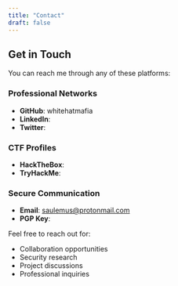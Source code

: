 ```yaml
---
title: "Contact"
draft: false
---
```


## Get in Touch

You can reach me through any of these platforms:

### Professional Networks
- **GitHub**: whitehatmafia
- **LinkedIn**: 
- **Twitter**: 

### CTF Profiles
- **HackTheBox**: 
- **TryHackMe**: 


### Secure Communication
- **Email**: saulemus@protonmail.com
- **PGP Key**: 

Feel free to reach out for:
- Collaboration opportunities
- Security research
- Project discussions
- Professional inquiries
